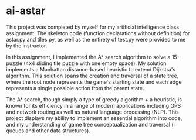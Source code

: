# ai-astar
This project was completed by myself for my artificial intelligence class assignment.
The skeleton code (function declarations without definition) for astar.py and tiles.py, as well as the entirety of test.py were provided to me by the instructor.

In this assignment, I implemented the A* search algorithm to solve a 15-puzzle (4x4 sliding tile puzzle with one empty space).
My solution implements a Manhattan distance-based heuristic to extend Dijkstra's algorithm. This solution spans the creation and traversal of a state tree, where the root node represents the game's starting state
and each edge represents a single possible action from the parent state.

The A* search, though simply a type of greedy algorithm + a heuristic, is known for its efficiency in a range of modern applications including GPS and network routing as well as natural language processing (NLP).
This project displays my ability to implement an essential algorithm into code, and my understanding of game tree conceptualization and traversal (+ queues and other data structures).
